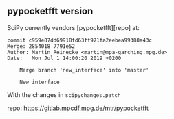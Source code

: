 
pypocketfft version
-------------------

SciPy currently vendors [pypocketfft][repo] at:

    commit c959e87dd69918fd63ff971fa2eebea99388a43c
    Merge: 2854018 7791e52
    Author: Martin Reinecke <martin@mpa-garching.mpg.de>
    Date:   Mon Jul 1 14:00:20 2019 +0200

        Merge branch 'new_interface' into 'master'

        New interface

With the changes in `scipychanges.patch`

repo: https://gitlab.mpcdf.mpg.de/mtr/pypocketfft
